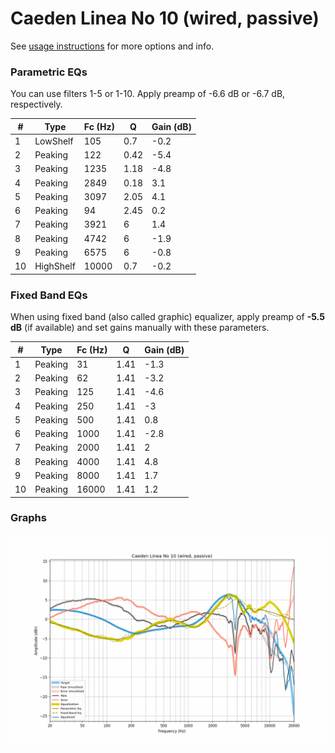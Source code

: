 # Caeden Linea No 10 (wired, passive)
See [usage instructions](https://github.com/jaakkopasanen/AutoEq#usage) for more options and info.

### Parametric EQs
You can use filters 1-5 or 1-10. Apply preamp of -6.6 dB or -6.7 dB, respectively.

|   # | Type      |   Fc (Hz) |    Q |   Gain (dB) |
|-----|-----------|-----------|------|-------------|
|   1 | LowShelf  |       105 | 0.7  |        -0.2 |
|   2 | Peaking   |       122 | 0.42 |        -5.4 |
|   3 | Peaking   |      1235 | 1.18 |        -4.8 |
|   4 | Peaking   |      2849 | 0.18 |         3.1 |
|   5 | Peaking   |      3097 | 2.05 |         4.1 |
|   6 | Peaking   |        94 | 2.45 |         0.2 |
|   7 | Peaking   |      3921 | 6    |         1.4 |
|   8 | Peaking   |      4742 | 6    |        -1.9 |
|   9 | Peaking   |      6575 | 6    |        -0.8 |
|  10 | HighShelf |     10000 | 0.7  |        -0.2 |

### Fixed Band EQs
When using fixed band (also called graphic) equalizer, apply preamp of **-5.5 dB** (if available) and set gains manually with these parameters.

|   # | Type    |   Fc (Hz) |    Q |   Gain (dB) |
|-----|---------|-----------|------|-------------|
|   1 | Peaking |        31 | 1.41 |        -1.3 |
|   2 | Peaking |        62 | 1.41 |        -3.2 |
|   3 | Peaking |       125 | 1.41 |        -4.6 |
|   4 | Peaking |       250 | 1.41 |        -3   |
|   5 | Peaking |       500 | 1.41 |         0.8 |
|   6 | Peaking |      1000 | 1.41 |        -2.8 |
|   7 | Peaking |      2000 | 1.41 |         2   |
|   8 | Peaking |      4000 | 1.41 |         4.8 |
|   9 | Peaking |      8000 | 1.41 |         1.7 |
|  10 | Peaking |     16000 | 1.41 |         1.2 |

### Graphs
![](./Caeden%20Linea%20No%2010%20(wired,%20passive).png)
